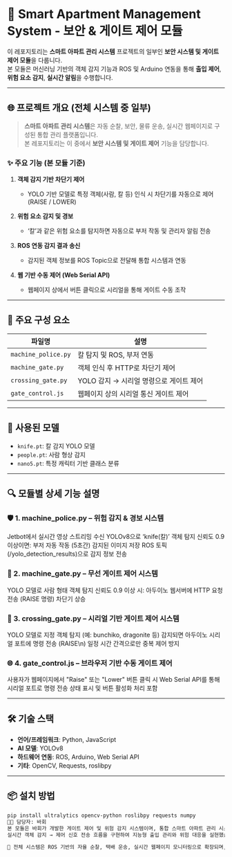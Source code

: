 # 🏢 Smart Apartment Management System - 보안 & 게이트 제어 모듈

이 레포지토리는 **스마트 아파트 관리 시스템** 프로젝트의 일부인 **보안 시스템 및 게이트 제어 모듈**을 다룹니다.  
본 모듈은 머신러닝 기반의 객체 감지 기능과 ROS 및 Arduino 연동을 통해 **출입 제어**, **위험 요소 감지**, **실시간 알림**을 수행합니다.

---

## 🌐 프로젝트 개요 (전체 시스템 중 일부)

> **스마트 아파트 관리 시스템**은 자동 순찰, 보안, 물류 운송, 실시간 웹페이지로 구성된 통합 관리 플랫폼입니다.  
> 본 레포지토리는 이 중에서 **보안 시스템 및 게이트 제어** 기능을 담당합니다.

### ✨ 주요 기능 (본 모듈 기준)

1. **객체 감지 기반 차단기 제어**
   - YOLO 기반 모델로 특정 객체(사람, 칼 등) 인식 시 차단기를 자동으로 제어 (RAISE / LOWER)

2. **위험 요소 감지 및 경보**
   - ‘칼’과 같은 위험 요소를 탐지하면 자동으로 부저 작동 및 관리자 알림 전송

3. **ROS 연동 감지 결과 송신**
   - 감지된 객체 정보를 ROS Topic으로 전달해 통합 시스템과 연동

4. **웹 기반 수동 제어 (Web Serial API)**
   - 웹페이지 상에서 버튼 클릭으로 시리얼을 통해 게이트 수동 조작

---

## 🧱 주요 구성 요소

| 파일명              | 설명 |
|-------------------|------|
| `machine_police.py` | 칼 탐지 및 ROS, 부저 연동 |
| `machine_gate.py`   | 객체 인식 후 HTTP로 차단기 제어 |
| `crossing_gate.py`  | YOLO 감지 → 시리얼 명령으로 게이트 제어 |
| `gate_control.js`   | 웹페이지 상의 시리얼 통신 게이트 제어 |

---

## 🤖 사용된 모델

- `knife.pt`: 칼 감지 YOLO 모델
- `people.pt`: 사람 형상 감지
- `nano5.pt`: 특정 캐릭터 기반 클래스 분류

---

## 🔍 모듈별 상세 기능 설명
### 🛡️ 1. machine_police.py – 위험 감지 & 경보 시스템
Jetbot에서 실시간 영상 스트리밍 수신
YOLOv8으로 ‘knife(칼)’ 객체 탐지
신뢰도 0.9 이상이면:
부저 자동 작동 (5초간)
감지된 이미지 저장
ROS 토픽(/yolo_detection_results)으로 감지 정보 전송
### 🚪 2. machine_gate.py – 무선 게이트 제어 시스템
YOLO 모델로 사람 형태 객체 탐지
신뢰도 0.9 이상 시:
아두이노 웹서버에 HTTP 요청 전송 (RAISE 명령)
차단기 상승
### 🧱 3. crossing_gate.py – 시리얼 기반 게이트 제어 시스템
YOLO 모델로 지정 객체 탐지 (예: bunchiko, dragonite 등)
감지되면 아두이노 시리얼 포트에 명령 전송 (RAISE\n)
일정 시간 간격으로만 중복 제어 방지
### 🌐 4. gate_control.js – 브라우저 기반 수동 게이트 제어
사용자가 웹페이지에서 "Raise" 또는 "Lower" 버튼 클릭 시
Web Serial API를 통해 시리얼 포트로 명령 전송
상태 표시 및 버튼 활성화 처리 포함

---

## 🛠️ 기술 스택

- **언어/프레임워크**: Python, JavaScript
- **AI 모델**: YOLOv8
- **하드웨어 연동**: ROS, Arduino, Web Serial API
- **기타**: OpenCV, Requests, roslibpy

---

## 📦 설치 방법

```bash
pip install ultralytics opencv-python roslibpy requests numpy
🧑‍💻 담당자: 바회
본 모듈은 바회가 개발한 게이트 제어 및 위험 감지 시스템이며, 통합 스마트 아파트 관리 시스템의 핵심적인 보안 역할을 담당합니다.
실시간 객체 감지 → 제어 신호 전송 흐름을 구현하여 지능형 출입 관리와 위험 대응을 실현했습니다.

📢 전체 시스템은 ROS 기반의 자율 순찰, 택배 운송, 실시간 웹페이지 모니터링으로 확장되며, 본 레포는 그 중 보안 시스템의 핵심 처리 로직을 담당합니다.
